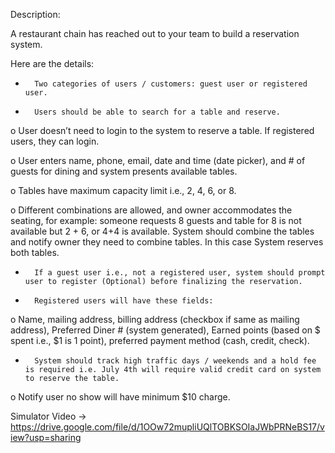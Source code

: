 Description:

A restaurant chain has reached out to your team to build a reservation system.

 

Here are the details:

-   	Two categories of users / customers: guest user or registered user.

-   	Users should be able to search for a table and reserve.

o   User doesn’t need to login to the system to reserve a table. If registered users, they can login.

o   User enters name, phone, email, date and time (date picker), and # of guests for dining and system presents available tables.

o   Tables have maximum capacity limit i.e., 2, 4, 6, or 8.

o   Different combinations are allowed, and owner accommodates the seating, for example: someone requests 8 guests and table for 8 is not available but 2 + 6, or 4+4 is available. System should combine the tables and notify owner they need to combine tables. In this case System reserves both tables.

-   	If a guest user i.e., not a registered user, system should prompt user to register (Optional) before finalizing the reservation.

-   	Registered users will have these fields:

o   Name, mailing address, billing address (checkbox if same as mailing address), Preferred Diner # (system generated), Earned points (based on $ spent i.e., $1 is 1 point), preferred payment method (cash, credit, check).

-   	System should track high traffic days / weekends and a hold fee is required i.e. July 4th will require valid credit card on system to reserve the table.

o   Notify user no show will have minimum $10 charge.



Simulator Video -> https://drive.google.com/file/d/1OOw72mupliUQlTOBKSOIaJWbPRNeBS17/view?usp=sharing
